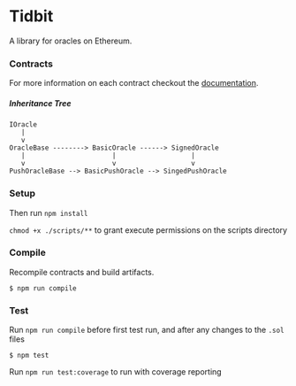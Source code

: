 # Tidbit

A library for oracles on Ethereum.

### Contracts

For more information on each contract checkout the  [documentation](https://levelkdev.github.io/tidbit/docs/Oracles_OracleBase.html).

##### Inheritance Tree

```
IOracle
   |
   v
OracleBase --------> BasicOracle ------> SignedOracle
   |                      |                   |
   v                      v                   v
PushOracleBase --> BasicPushOracle --> SingedPushOracle
```

### Setup

Then run `npm install`

`chmod +x ./scripts/**` to grant execute permissions on the scripts directory

### Compile

Recompile contracts and build artifacts.

```
$ npm run compile
```

### Test

Run `npm run compile` before first test run, and after any changes to the `.sol` files

```
$ npm test
```

Run `npm run test:coverage` to run with coverage reporting

